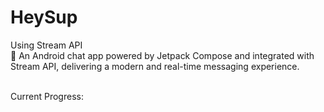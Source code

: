 ﻿# HeySup
Using Stream API
</br>
🚀 An Android chat app powered by Jetpack Compose and integrated with Stream API, delivering a modern and real-time messaging experience.
</br>
</br>

Current Progress: 
</br>








 
